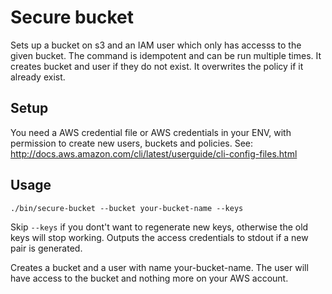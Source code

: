 # Secure bucket



Sets up a bucket on s3 and an IAM user which only has accesss to the given bucket.
The command is idempotent and can be run multiple times. It creates bucket and user if they do not exist. It overwrites the policy if it already exist.

## Setup
You need a AWS credential file or AWS credentials in your ENV, with permission to create new users, buckets and policies.
See: http://docs.aws.amazon.com/cli/latest/userguide/cli-config-files.html

## Usage
```./bin/secure-bucket --bucket your-bucket-name --keys```

Skip ```--keys``` if you dont't want to regenerate new keys, otherwise the old keys will stop working. Outputs the access credentials to stdout if a new pair is generated.

Creates a bucket and a user with name your-bucket-name. The user will have access to the bucket and nothing more on your AWS account.
